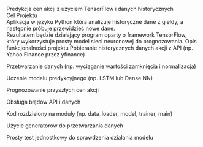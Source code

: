 Predykcja cen akcji z uzyciem TensorFlow i danych historycznych\
Cel Projektu\
Aplikacja w języku Python która analizuje historyczne dane z giełdy, a następnie próbuje przewidzieć nowe dane.\
Rezultatem będzie działający program oparty o framework TensorFlow, który wykorzystuje prosty model sieci neuronowej do prognozowania. 
Opis funkcjonalności projektu
Pobieranie historycznych danych akcji z API (np. Yahoo Finance przez yfinance)

Przetwarzanie danych (np. wyciąganie wartości zamknięcia i normalizacja)

Uczenie modelu predykcyjnego (np. LSTM lub Dense NN)

Prognozowanie przyszłych cen akcji

Obsługa błędów API i danych

Kod rozdzielony na moduły (np. data_loader, model, trainer, main)

Użycie generatorów do przetwarzania danych

Prosty test jednostkowy do sprawdzenia działania modelu
